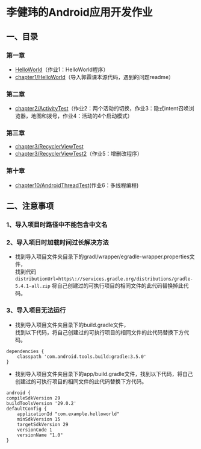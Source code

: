 # 李健玮的Android应用开发作业
## 一、目录
### 第一章
* [HelloWorld](https://github.com/jianwei-lee/2017118122_Android/tree/master/HelloWorld)（作业1：HelloWorld程序）
* [chapter1/HelloWorld](https://github.com/jianwei-lee/2017118122_Android/tree/master/chapter1/HelloWorld)（导入郭霖课本源代码，遇到的问题readme）
### 第二章
* [chapter2/ActivityTest](https://github.com/jianwei-lee/2017118122_Android/tree/master/chapter2/ActivityTest)（作业2：两个活动的切换，作业3：隐式intent召唤浏览器，地图和拨号，作业4：活动的4个启动模式）
### 第三章
* [chapter3/RecyclerViewTest](https://github.com/jianwei-lee/2017118122_Android/tree/master/chapter3/RecyclerViewTest)
* [chapter3/RecyclerViewTest2](https://github.com/jianwei-lee/2017118122_Android/tree/master/chapter3/RecyclerViewTest2)（作业5：增删改程序）
### 第十章
* [chapter10/AndroidThreadTest](https://github.com/jianwei-lee/2017118122_Android/tree/master/chapter10/AndroidThreadTest)(作业6：多线程编程)
## 二、注意事项
### 1、导入项目时路径中不能包含中文名
### 2、导入项目时加载时间过长解决方法
* 找到导入项目文件夹目录下的gradl/wrapper/egradle-wrapper.properties文件，  
找到代码`distributionUrl=https\://services.gradle.org/distributions/gradle-5.4.1-all.zip`
将自己创建过的可执行项目的相同文件的此代码替换掉此代码。
### 3、导入项目无法运行
* 找到导入项目文件夹目录下的build.gradle文件，  
找到以下代码，将自己创建过的可执行项目的相同文件的此代码替换下方代码。
```
dependencies {
    classpath 'com.android.tools.build:gradle:3.5.0'
}
```
* 找到导入项目文件夹目录下的app/build.gradle文件，找到以下代码，将自己创建过的可执行项目的相同文件的此代码替换下方代码。
```
android {
compileSdkVersion 29
buildToolsVersion '29.0.2'
defaultConfig {
    applicationId "com.example.helloworld"
    minSdkVersion 15
    targetSdkVersion 29
    versionCode 1
    versionName "1.0"
}
```
